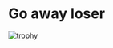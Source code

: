# Go away loser
[![trophy](https://github-profile-trophy.vercel.app/?username=glovma)](https://github.com/ryo-ma/github-profile-trophy)
